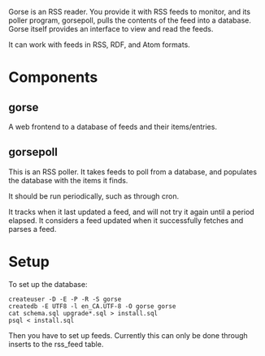 Gorse is an RSS reader. You provide it with RSS feeds to monitor, and its
poller program, gorsepoll, pulls the contents of the feed into a database.
Gorse itself provides an interface to view and read the feeds.

It can work with feeds in RSS, RDF, and Atom formats.


# Components

## gorse
A web frontend to a database of feeds and their items/entries.


## gorsepoll
This is an RSS poller. It takes feeds to poll from a database, and populates
the database with the items it finds.

It should be run periodically, such as through cron.

It tracks when it last updated a feed, and will not try it again until a period
elapsed. It considers a feed updated when it successfully fetches and parses a
feed.


# Setup
To set up the database:

    createuser -D -E -P -R -S gorse
    createdb -E UTF8 -l en_CA.UTF-8 -O gorse gorse
    cat schema.sql upgrade*.sql > install.sql
    psql < install.sql

Then you have to set up feeds. Currently this can only be done through
inserts to the rss_feed table.
